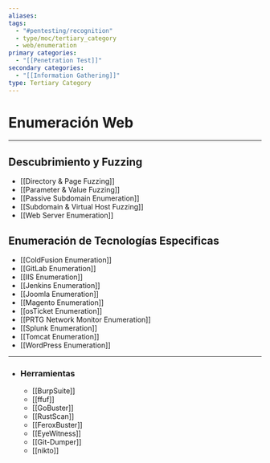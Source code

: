 ```yaml
---
aliases:
tags:
  - "#pentesting/recognition"
  - type/moc/tertiary_category
  - web/enumeration
primary categories:
  - "[[Penetration Test]]"
secondary categories:
  - "[[Information Gathering]]"
type: Tertiary Category
---
```

# Enumeración Web

***

## Descubrimiento y Fuzzing

-  [[Directory & Page Fuzzing]]
-  [[Parameter & Value Fuzzing]]
-  [[Passive Subdomain Enumeration]]
-  [[Subdomain & Virtual Host Fuzzing]]
-  [[Web Server Enumeration]]

## Enumeración de Tecnologías Especificas

-  [[ColdFusion Enumeration]]
-  [[GitLab Enumeration]]
-  [[IIS Enumeration]]
-  [[Jenkins Enumeration]]
-  [[Joomla Enumeration]]
-  [[Magento Enumeration]]
-  [[osTicket Enumeration]]
-  [[PRTG Network Monitor Enumeration]]
-  [[Splunk Enumeration]]
-  [[Tomcat Enumeration]]
-  [[WordPress Enumeration]]


***

- ### Herramientas
	- [[BurpSuite]]
	- [[ffuf]]
	- [[GoBuster]]
	- [[RustScan]]
	- [[FeroxBuster]]
	- [[EyeWitness]]
	- [[Git-Dumper]]
	- [[nikto]]
